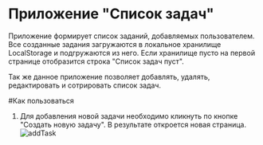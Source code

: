 # Приложение "Список задач"
Приложение формирует список заданий, добавляемых пользователем. Все созданные задания загружаются в локальное хранилище LocalStorage и подгружаются из него.
Если хранилище пусто на первой странице отобразится строка "Список задач пуст". 



Так же данное приложение позволяет добавлять, удалять, редактировать и сотрировать список задач.

#Как пользоваться
1. Для добавления новой задачи необходимо кликнуть по кнопке "Создать новую задачу". В результате откроется новая страница.
![addTask](https://user-images.githubusercontent.com/92028919/218726428-a1455e29-fb99-4a1e-b400-40473c31fc04.JPG)
